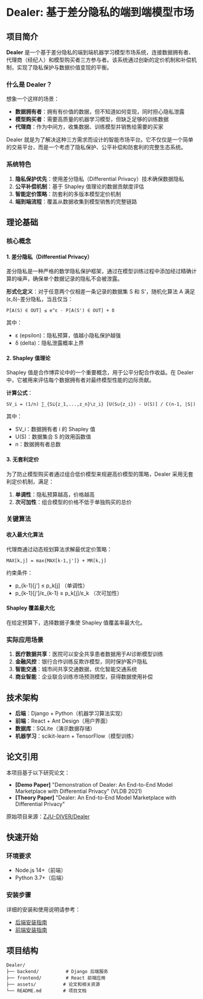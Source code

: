 # Dealer: 基于差分隐私的端到端模型市场

## 项目简介

**Dealer** 是一个基于差分隐私的端到端机器学习模型市场系统，连接数据拥有者、代理商（经纪人）和模型购买者三方参与者。该系统通过创新的定价机制和补偿机制，实现了隐私保护与数据价值变现的平衡。

### 什么是 Dealer？

想象一个这样的场景：
- **数据拥有者**：拥有有价值的数据，但不知道如何变现，同时担心隐私泄露
- **模型购买者**：需要高质量的机器学习模型，但缺乏足够的训练数据
- **代理商**：作为中间方，收集数据、训练模型并销售给需要的买家

Dealer 就是为了解决这种三方需求而设计的智能市场平台。它不仅仅是一个简单的交易平台，而是一个考虑了隐私保护、公平补偿和防套利的完整生态系统。

### 系统特色

1. **隐私保护优先**：使用差分隐私（Differential Privacy）技术确保数据隐私
2. **公平补偿机制**：基于 Shapley 值理论的数据贡献度评估
3. **智能定价策略**：防套利的多版本模型定价机制
4. **端到端流程**：覆盖从数据收集到模型销售的完整链路

## 理论基础

### 核心概念

#### 1. 差分隐私（Differential Privacy）
差分隐私是一种严格的数学隐私保护框架，通过在模型训练过程中添加经过精确计算的噪声，确保单个数据记录的隐私不会被泄露。

**形式化定义**：对于任意两个仅相差一条记录的数据集 S 和 S'，随机化算法 A 满足 (ε,δ)-差分隐私，当且仅当：

```
P[A(S) ∈ OUT] ≤ e^ε · P[A(S') ∈ OUT] + δ
```

其中：
- ε (epsilon)：隐私预算，值越小隐私保护越强
- δ (delta)：隐私泄露概率上界

#### 2. Shapley 值理论
Shapley 值是合作博弈论中的一个重要概念，用于公平分配合作收益。在 Dealer 中，它被用来评估每个数据拥有者对最终模型性能的边际贡献。

**计算公式**：
```
SV_i = (1/n) ∑_{S⊆{z_1,...,z_n}\z_i} [U(S∪{z_i}) - U(S)] / C(n-1, |S|)
```

其中：
- SV_i：数据拥有者 i 的 Shapley 值
- U(S)：数据集合 S 的效用函数值
- n：数据拥有者总数

#### 3. 无套利定价
为了防止模型购买者通过组合低价模型来规避高价模型的策略，Dealer 采用无套利定价机制，满足：

1. **单调性**：隐私预算越高，价格越高
2. **次可加性**：组合模型的价格不低于单独购买的总价

### 关键算法

#### 收入最大化算法
代理商通过动态规划算法求解最优定价策略：

```
MAX[k,j] = max{MAX[k-1,j']} + MR[k,j]
```

约束条件：
- p_{k-1}[j'] ≤ p_k[j] （单调性）
- p_{k-1}[j']/ε_{k-1} ≥ p_k[j]/ε_k （次可加性）

#### Shapley 覆盖最大化
在给定预算下，选择数据子集使 Shapley 值覆盖率最大化。

### 实际应用场景

1. **医疗数据共享**：医院可以安全共享患者数据用于AI诊断模型训练
2. **金融风控**：银行合作训练反欺诈模型，同时保护客户隐私
3. **智能交通**：城市间共享交通数据，优化智能交通系统
4. **商业智能**：企业联合训练市场预测模型，获得数据使用补偿

## 技术架构

- **后端**：Django + Python（机器学习算法实现）
- **前端**：React + Ant Design（用户界面）
- **数据库**：SQLite（演示数据存储）
- **机器学习**：scikit-learn + TensorFlow（模型训练）

## 论文引用

本项目基于以下研究论文：

- **[Demo Paper]** "Demonstration of Dealer: An End-to-End Model Marketplace with Differential Privacy" (VLDB 2021)
- **[Theory Paper]** "Dealer: An End-to-End Model Marketplace with Differential Privacy" 

原始项目来源：[ZJU-DIVER/Dealer](https://github.com/ZJU-DIVER/Dealer.git)

## 快速开始

### 环境要求
- Node.js 14+（前端）
- Python 3.7+（后端）

### 安装步骤
详细的安装和使用说明请参考：
- [后端安装指南](./backend/README.md)
- [前端安装指南](./frontend/README.md)

## 项目结构
```
Dealer/
├── backend/          # Django 后端服务
├── frontend/         # React 前端应用
├── assets/          # 论文和相关资源
└── README.md        # 项目文档
```

